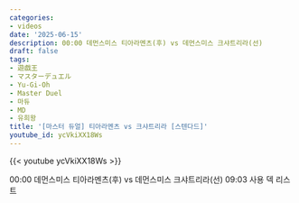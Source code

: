 ```yaml
---
categories:
- videos
date: '2025-06-15'
description: 00:00 데먼스미스 티아라멘츠(후) vs 데먼스미스 크샤트리라(선)
draft: false
tags:
- 遊戯王
- マスターデュエル
- Yu-Gi-Oh
- Master Duel
- 마듀
- MD
- 유희왕
title: '[마스터 듀얼] 티아라멘츠 vs 크샤트리라 [스텐다드]'
youtube_id: ycVkiXX18Ws
---
```



{{< youtube ycVkiXX18Ws >}}

00:00 데먼스미스 티아라멘츠(후) vs 데먼스미스 크샤트리라(선)
09:03 사용 덱 리스트